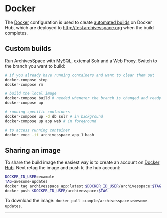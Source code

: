 # Docker

The [Docker](https://www.docker.com/) configuration is used to create [automated builds](https://hub.docker.com/r/archivesspace/archivesspace/) on Docker Hub,
which are deployed to http://test.archivesspace.org when the build completes.

## Custom builds

Run ArchivesSpace with MySQL, external Solr and a Web Proxy. Switch to the
branch you want to build:

```bash
# if you already have running containers and want to clear them out
docker-compose stop
docker-compose rm

# build the local image
docker-compose build # needed whenever the branch is changed and ready to test
docker-compose up

# running specific containers
docker-compose up -d db solr # in background
docker-compose up app web # in foreground

# to access running container
docker exec -it archivesspace_app_1 bash
```

## Sharing an image

To share the build image the easiest way is to create an account on [Docker Hub](https://hub.docker.com/).
Next retag the image and push to the hub account:

```bash
DOCKER_ID_USER=example
TAG=awesome-updates
docker tag archivesspace_app:latest $DOCKER_ID_USER/archivesspace:$TAG
docker push $DOCKER_ID_USER/archivesspace:$TAG
```

To download the image: `docker pull example/archivesspace:awesome-updates`.

---
